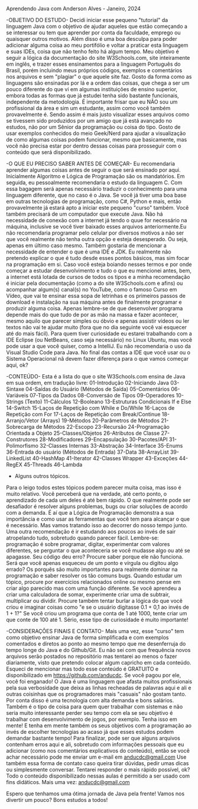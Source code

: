 Aprendendo Java com Anderson Alves - Janeiro, 2024

-OBJETIVO DO ESTUDO-
Decidi iniciar esse pequeno "tutorial" da linguagem Java com o objetivo de ajudar aqueles que estão começando a se interessar ou tem que aprender por conta da faculdade, emprego ou quaisquer outros motivos. Além disso é uma boa desculpa para poder adicionar alguma coisa ao meu portifólio e voltar a praticar esta linguagem e suas IDEs, coisa que não tenho feito há algum tempo.
Meu objetivo é seguir a lógica da documentação do site W3Schools.com, site inteiramente em inglês, e trazer esses ensinamentos para a linguagem Português do Brasil, porém incluindo meus próprios códigos, exemplos e comentários nos arquivos e sem "plagiar" o que aquele site faz. Gosto da forma como as linguagens são ensinadas por lá e a ordem das coisas, que chega a ser um pouco diferente do que vi em algumas instituições de ensino superior, embora todas as formas que já estudei tenha sido bastante funcionais, independente da metodologia. É importante frisar que eu NÃO sou um profissional da área e sim um estudante, assim como você também provavelmente é.
Sendo assim é mais justo visualizar esses arquivos como se tivessem sido produzidos por um amigo que já está avançado no estudos, não por um Sênior da programação ou coisa do tipo.
Gosto de usar exemplos conhecidos do meio Geek/Nerd para ajudar a visualização de como algumas coisas podem funcionar, mesmo que basicamente, mas você não precisa estar por dentro dessas coisas para prosseguir com o conteúdo que será disponibilizado.

-O QUE EU PRECISO SABER ANTES DE COMEÇAR-
Eu recomendaria aprender algumas coisas antes de seguir o que será ensinado por aqui. Inicialmente Algoritmo e Lógica de Programação são os mandatórios. Em seguida, eu pessoalmente recomendaria o estudo da linguagem C. Com essa bagagem será apenas necessário traduzir o conhecimento para uma linguagem diferente, que no caso é o Java. 
Se você já tiver uma boa base em outras tecnologias de programação, como C#, Python e mais, então provavelmente já estará apto a iniciar este pequeno "curso" também.
Você também precisará de um computador que execute Java. Não há necessidade de conexão com a internet já tendo o quue for necessário na máquina, inclusive se você tiver baixado esses arquivos anteriormente.Eu não recomendaria programar pelo celular por diversos motivos a não ser que você realmente não tenha outra opção e esteja desesperado. Ou seja, apenas em último caso mesmo.
Também gostaria de mencionar a necessidade de entender o que é uma IDE e JDK. Eu realmente não pretendo explicar o que é tudo desde esses pontos básicos, mas sim focar na programação em si. Caso você esteja boiando nesses termos e por onde começar a estudar desenvolvimento e tudo o que eu mencionei antes, bem, a internet está lotada de cursos de todos os tipos e a minha recomendação é iniciar pela documentação (como a do site W3Schools.com e afins) ou acompanhar algum(s) canal(s) no YouTube, como o famoso Curso em Vídeo, que vai te ensinar essa sopa de letrinhas e os primeiros passos de download e instalação na sua máquina antes de finalmente programar e produzir alguma coisa.
Apenas lembre-se de que desenvolver programa depende mais do que tudo de por as mão na massa e fazer acontecer, mesmo aquilo que parecer simples ou óbvio e apenas assistir vídeos ou ler textos não vai te ajudar muito (fora que no dia seguinte você vai esquecer até do mais fácil).
Para quem tiver curiosidade eu estarei trabalhando com a IDE Eclipse (ou NetBeans, caso seja necessário) no Linux Ubuntu, mas você pode usar a que você quiser, como a IntelliJ. Eu não recomendaria o uso da Visual Studio Code para Java.
No final das contas a IDE que você usar ou o Sistema Operacional nã devem fazer diferença para o que vamos começar aqui, ok?

-CONTEÚDO-
Esta é a lista do que o site W3Schools.com ensina de Java em sua ordem, em tradução livre:
01-Introdução
02-Iniciando Java
03-Sintaxe
04-Saídas do Usuário (Métodos de Saída)
05-Comentários
06-Variáveis
07-Tipos da Dados
08-Conversáo de Tipos
09-Operadores
10-Strings (Texto)
11-Cálculos
12-Booleano
13-Estruturas Condicionais If e Else
14-Switch
15-Laços de Repetição com While e Do/While
16-Laços de Repetição com For
17-Laços de Repetição com Break/Continue
18-Arranjo/Vetor (Arrays)
19-Métodos
20-Parâmetros de Métodos
21-Sobrecarga de Métodos
22-Escopo
23-Recursão
24-Programação Orientada a Objeto
25-Classes/Objetos
26-Atributos de Classe
27-Construtores
28-Modificadores
29-Encapsulação
30-Pacotes/API
31-Polimorfismo
32-Classes Internas
33-Abstração
34-Interface
35-Enums
36-Entrada do usuário (Métodos de Entrada)
37-Data
38-ArrayList
39-LinkedList
40-HashMap
41-Iterator
42-Classes Wrapper
43-Exceções
44-RegEX
45-Threads
46-Lambda
+ Alguns outros tópicos.

Para o leigo todos estes tópicos podem parecer muita coisa, mas isso é muito relativo. Você perceberá que na verdade, até certo ponto, o aprendizado de cada um deles é até bem rápido. O que realmente pode ser desafiador é resolver alguns problemas, bugs ou criar soluções de acordo com a demanda. É aí que a Lógica de Programação demonstra a sua importância e como usar as ferramentas que você tem para alcançar o que é necessário. Mas vamos tratando isso ao decorrer do nosso tempo junto.
Uma outra recomendação é ir estudando aos poucos ao invés de sair atropelando tudo, sobretudo quando parecer fácil. Lembre-se: programação é sobre programar, digitar, experimentar com valores diferentes, se perguntar o que aconteceria se você mudasse algo ou até se apagasse. Seu código deu erro? Procure saber porque ele não funciona. Será que você apenas esqueceu de um ponto e vírgula ou digitou algo errado? Os porquês são muito importantes para realmente dominar na programação e saber resolver os tão comuns bugs.
Quando estudar um tópico, procure por exercícios relacionados online ou mesmo pense em criar algo parecido mas com uma função diferente. Se você aprendeu a criar uma calculadora de somar, experimente criar uma de subtrair, multiplicar ou dividir. Procure também tentar burlar a lógica do que você criou e imaginar coisas como "e se o usuário digitasse 0.1 + 0,1 ao invés de 1 + 1?"
Se você criou um programa que conta de 1 até 1000, tente criar um que conte de 100 até 1. Sério, esse tipo de curiosidade é muito importante!

-CONSIDERAÇÕES FINAIS E CONTATO-
Mais uma vez, esse "curso" tem como objetivo ensinar Java de forma simplificada e com exemplos comentados e diretos ao ponto ao mesmo tempo que me desenferruja do tempo longe do Java e do Github/Git. Eu não sei com que frequência novos arquivos serão postados no repositório mas tentarei ao menos o fazer diariamente, visto que pretendo colocar algum capricho em cada conteúdo. Esqueci de mencionar mas todo esse conteúdo é GRATUITO e disponibilizado em https://github.com/anducdc. Se você pagou por ele, você foi enganado!
O Java é uma linguagem que afasta muitos profissionais pela sua verbosidade que deixa as linhas recheadas de palavras aqui e ali e outras coisinhas que os programadores mais "casuais" não gostam tanto. Por conta disso é uma tecnologia com alta demanda e bons salários.
Também é o tipo de coisa para quem quer trabalhar com sistemas e não seria muito interessante perder seu tempo com ela se seu objetivo é trabalhar com desenvolvimento de jogos, por exemplo. Tenha isso em mente! E tenha em mente também os seus objetivos com a programação ao invés de escolher tecnologias ao acaso já que esses estudos podem demandar bastante tempo!
Para finalizar, pode ser que alguns arquivos contenham erros aqui e ali, sobretudo com informações pessoais que eu adicionar (como nos comentários explicativos do conteúdo), então se você achar necessário pode me enviar um e-mail em anducdc@gmail.com
Use também essa forma de contato caso queira tirar dúvidas, pedir umas dicas ou simplesmente conversar. Tentarei responder o mais rápido possível, ok?
Todo o conteúdo disponibilizado nessas aulas é permitido a ser usado com fins didáticos.
Mais uma vez: anducdc@gmail.com

Espero que tenhamos uma ótima jornada de Java pela frente! Vamos nos divertir um pouco? Bons estudos a todos!
